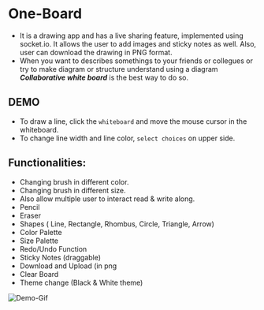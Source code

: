 # One-Board

- It is a drawing app and has a live sharing feature, implemented using socket.io. It allows the user to add images and sticky notes as well. Also, user can download the drawing in PNG format.
- When you want to describes somethings to your friends or collegues or try to make diagram or structure understand using a diagram **_Collaborative white board_** is the best way to do so.

## DEMO

- To draw a line, click the `whiteboard` and move the mouse cursor in the whiteboard.
- To change line width and line color, `select choices` on upper side.








## Functionalities:

- Changing brush in different color.
- Changing brush in different size.
- Also allow multiple user to interact read & write along.
- Pencil
- Eraser
- Shapes ( Line, Rectangle, Rhombus, Circle, Triangle, Arrow)
- Color Palette
- Size Palette
- Redo/Undo Function
- Sticky Notes (draggable)
- Download and Upload (in png
- Clear Board
- Theme change (Black & White theme)

![Demo-Gif](preview/demo-video.gif)


